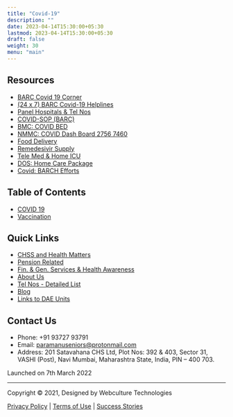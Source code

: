 ```yaml
---
title: "Covid-19"
description: ""
date: 2023-04-14T15:30:00+05:30
lastmod: 2023-04-14T15:30:00+05:30
draft: false
weight: 30
menu: "main"
---
```


## Resources

- [BARC Covid 19 Corner](images/P.%20Covid%20-%20BARC%20Covid%2019%20Corner.pdf)
- [(24 x 7) BARC Covid-19 Helplines](images/24%20x%207%20Covid%2019%20Help%20Lines.pdf)
- [Panel Hospitals & Tel Nos](images/A.%20Covid%20-%20%20Covid%20Resource%20At%20BARC%20Hospital%20-%20Tel%20Numbers.pdf)
- [COVID-SOP (BARC)](images/B.%20Covid%20-%20%20Covid%20Treatment%20SOP.pdf)
- [BMC: COVID BED](images/C.%20Covid%20-%20%20BMC%20Covid%20Bed%20Availability%20-%20Ward%20Wise%20Helpline%20Numbers.pdf)
- [NMMC: COVID Dash Board 2756 7460](https://nmmchealthfacilities.com/)
- [Food Delivery](images/D.%20Covid%20-%20Meals%20and%20Esstential%20Items%20supply%20for%20Covid%20Patients.pdf)
- [Remedesivir Supply](images/E.%20Covid%20-%20%20Remedesivir%20Cipla%20and%20Hetero%20Suppliers.pdf)
- [Tele Med & Home ICU](images/F.%20Covid%20-%20ICU%20Set%20Up%20at%20Home%20for%20Covid%20Patients.pdf)
- [DOS: Home Care Package](images/G.%20Covid%20-%20%20Provision%20for%20Home%20Care%20of%20Covid%20Patients%20DOS%20Circular.pdf)
- [Covid: BARCH Efforts](images/H.%20Covid%20-%20100%20days%20of%20Covid%20Management%20BARC%20Hospital.pdf)

## Table of Contents

- [COVID 19](covid-19.html)
- [Vaccination](vaccination.html)

## Quick Links

- [CHSS and Health Matters](chss-health-matters.html)
- [Pension Related](pension.html)
- [Fin. & Gen. Services & Health Awareness](miscellaneous.html)
- [About Us](about-us.html)
- [Tel Nos - Detailed List](telephone-nimbers.html)
- [Blog](http://www.paramanuseniorshealth.org/blog/)
- [Links to DAE Units](images/Hyperlinks%20to%20DAE%20Units.pdf)

## Contact Us

- Phone: +91 93727 93791
- Email: paramanuseniors@protonmail.com
- Address: 201 Satavahana CHS Ltd, Plot Nos: 392 & 403, Sector 31, VASHI (Post), Navi Mumbai, Maharashtra State, India, PIN – 400 703.

Launched on 7th March 2022

---

Copyright © 2021, Designed by Webculture Technologies

[Privacy Policy](#) | [Terms of Use](#) | [Success Stories](#)

